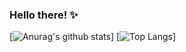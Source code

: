 ### Hello there! ✨

[![Anurag's github stats](https://github-readme-stats.vercel.app/api?username=aeron7&show_icons=true&theme=tokyonight&text_color=FFFFF0)]
[![Top Langs](https://github-readme-stats.vercel.app/api/top-langs/?username=aeron7&layout=compact&theme=tokyonight&text_color=FFFFF0)]
